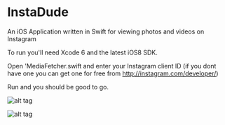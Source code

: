 InstaDude
=========

An iOS Application written in Swift for viewing photos and videos on Instagram

To run you'll need Xcode 6 and the latest iOS8 SDK. 

Open 'MediaFetcher.swift and enter your Instagram client ID (if you dont have one you can get one for free from http://instagram.com/developer/)

Run and you should be good to go.

![alt tag](http://ashleyrobinson.me/wp-content/uploads/2014/06/iOS-Simulator-Screen-Shot-20-Jun-2014-16.28.27.png)

![alt tag](http://ashleyrobinson.me/wp-content/uploads/2014/06/iOS-Simulator-Screen-Shot-20-Jun-2014-16.20.21.png)
